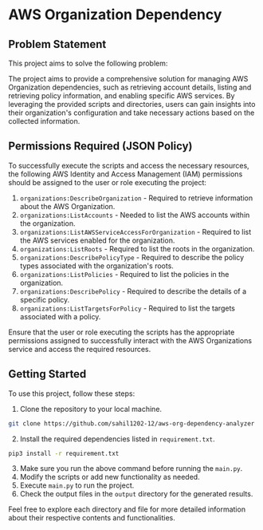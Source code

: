 # AWS Organization Dependency

## Problem Statement

This project aims to solve the following problem:

The project aims to provide a comprehensive solution for managing AWS Organization dependencies, such as retrieving account details, listing and retrieving policy information, and enabling specific AWS services. By leveraging the provided scripts and directories, users can gain insights into their organization's configuration and take necessary actions based on the collected information.



## Permissions Required (JSON Policy)

To successfully execute the scripts and access the necessary resources, the following AWS Identity and Access Management (IAM) permissions should be assigned to the user or role executing the project:

1. `organizations:DescribeOrganization` - Required to retrieve information about the AWS Organization.
2. `organizations:ListAccounts` - Needed to list the AWS accounts within the organization.
3. `organizations:ListAWSServiceAccessForOrganization` - Required to list the AWS services enabled for the organization.
4. `organizations:ListRoots` - Required to list the roots in the organization.
5. `organizations:DescribePolicyType` - Required to describe the policy types associated with the organization's roots.
6. `organizations:ListPolicies` - Required to list the policies in the organization.
7. `organizations:DescribePolicy` - Required to describe the details of a specific policy.
8. `organizations:ListTargetsForPolicy` - Required to list the targets associated with a policy.

Ensure that the user or role executing the scripts has the appropriate permissions assigned to successfully interact with the AWS Organizations service and access the required resources.




## Getting Started

To use this project, follow these steps:

1. Clone the repository to your local machine.
```bash
git clone https://github.com/sahil1202-12/aws-org-dependency-analyzer
```
2. Install the required dependencies listed in `requirement.txt`.
            
```bash
pip3 install -r requirement.txt
```
3. Make sure you run the above command before running the `main.py`.
4. Modify the scripts or add new functionality as needed.
5. Execute `main.py` to run the project.
6. Check the output files in the `output` directory for the generated results.

Feel free to explore each directory and file for more detailed information about their respective contents and functionalities.

